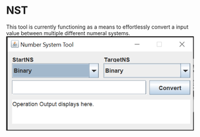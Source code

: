 # NST
This tool is currently functioning as a means to effortlessly convert a input value between multiple different numeral systems. 
![alt text](https://github.com/hanktheitguy/NST/blob/master/NST.PNG?raw=true)
